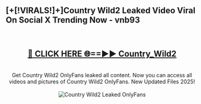 <h2>[+[!VIRALS!]+]Country Wild2 Leaked Video Viral On Social X Trending Now - vnb93</h2>
<br>
<div align="center">
<h2><a href="https://libra.edu.pl?Country_Wild2" rel="nofollow">🔴 CLICK HERE 🌐==►► Country_Wild2</a></h2>
<br>
Get Country Wild2 OnlyFans leaked all content. Now you can access all videos and pictures of Country Wild2 OnlyFans. New Updated Files 2025!
<br>
<br>
<a href="https://libra.edu.pl?Country_Wild2" rel="nofollow" data-target="animated-image.originalLink"><img src="https://i.ibb.co.com/WyWwxjT/player-gif2.gif" alt="Country Wild2 Leaked OnlyFans" style="max-width: 100%; display: inline-block;" data-target="animated-image.originalImage"></a>
</div>
<br>